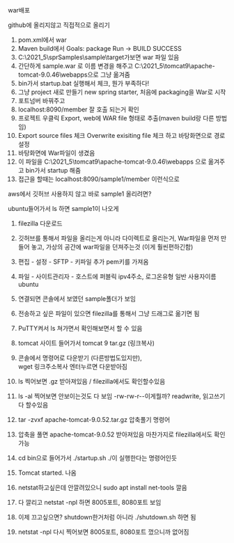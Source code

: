 war배포

github에 올리지않고 직접적으로 올리기

1. pom.xml에서 <packaging>war</packaging>
2. Maven build에서 Goals: package Run -> BUILD SUCCESS
3. C:\2021_5\sprSamples\sample\target가보면 war 파일 있음
4. 간단하게 sample.war 로 이름 변경을 해주고 C:\2021_5\tomcat9\apache-tomcat-9.0.46\webapps으로 그냥 옮겨줌
5. bin가서 startup.bat 실행해서 체크, 뭔가 부족하다!
6. 그냥 project 새로 만들기 new spring starter, 처음에 packaging을 War로 시작
7. 포트넘버 바꿔주고
8. localhost:8090/member 잘 호출 되는거 확인
9. 프로젝트 우클릭 Export, web에 WAR file 형태로 추출(maven build랑 다른 방법임) 
10. Export source files 체크 Overwrite exisiting file 체크 하고 바탕화면으로 경로설정
11. 바탕화면에 War파일이 생겼음
12. 이 파일을  C:\2021_5\tomcat9\apache-tomcat-9.0.46\webapps 으로 옮겨주고 bin가서 startup 해줌
13. 접근을 할때는 localhost:8090/sample1/member 이런식으로

aws에서 깃허브 사용하지 않고 바로 sample1 올리려면?

ubuntu들어가서 ls 하면 sample1이 나오게

1. filezilla 다운로드
2. 깃허브를 통해서 파일을 올리는게 아니라 다이렉트로 올리는거, War파일을 먼저 만들어 놓고, 가상의 공간에 war파일을 던져주는것 (이게 훨씬편하긴함)
3. 편집 - 설정 - SFTP - 키파일 추가 pem키를 가져옴
4. 파일 - 사이트관리자 - 호스트에  퍼블릭 ipv4주소, 로그온유형 일반 사용자이름 ubuntu
5. 연결되면 콘솔에서 보였던 sample폴더가 보임
6. 전송하고 싶은 파일이 있으면 filezilla를 통해서 그냥 드래그로 옮기면 됨
7. PuTTY켜서 ls 쳐가면서 확인해보면서 할 수 있음
8. tomcat 사이트 들어가서 tomcat 9 tar.gz (링크복사)
9. 콘솔에서 명령어로 다운받기 (다른방법도있지만),<br>wget 링크주소복사 엔터누르면 다운받아짐
10. ls 찍어보면 .gz 받아져있음 / filezilla에서도 확인할수있음
11. ls -al 찍어보면 안보이는것도 다 보임 -rw-rw-r--이게뭘까? readwrite, 읽고쓰기 다 할수있음
12. tar -zvxf apache-tomcat-9.0.52.tar.gz 압축풀기 명령어
13. 압축을 풀면 apache-tomcat-9.0.52 받아져있음 마찬가지로 filezilla에서도 확인 가능

14. cd bin으로 들어가서 ./startup.sh ./이 실행한다는 명령어인듯
15. Tomcat started. 나옴 

16. netstat하고싶은데 안깔려있으니 sudo apt install net-tools 깔음
17. 다 깔리고 netstat -npl 하면 8005포트, 8080포트 보임
18. 이제 끄고싶으면? shutdown한거처럼 아니라 ./shutdown.sh 하면 됨
19. netstat -npl 다시 찍어보면 8005포트, 8080포트 껐으니까 없어짐